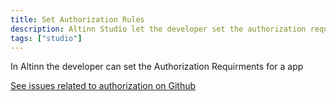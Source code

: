 ```yaml
---
title: Set Authorization Rules
description: Altinn Studio let the developer set the authorization requirements for a App
tags: ["studio"]
---
```


In Altinn the developer can set the Authorization Requirments for a app


[See issues related to authorization on Github](https://github.com/Altinn/altinn-studio/labels/authorization)
